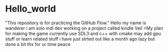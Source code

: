 # Hello_world
"This repository is for practicing the GitHub Flow."
Hello my name is wanderer i am solo indi dev working on a project called kindle Veil >My plan for making the game currently use SDL3 and c++ with cmake may add gpu stuff or learn related stuff i  have just strted out like a month ago lazy but done a bit thx for ur time peace
